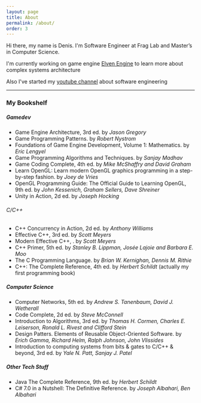 ```yaml
---
layout: page
title: About
permalink: /about/
order: 3
---
```

Hi there, my name is Denis. I'm Software Engineer at Frag Lab and Master’s in Computer Science.

I'm currently working on game engine [Elven Engine](https://github.com/kryvytskyidenys/ElvenEngine) to learn more about complex systems architecture

Also I've started my [youtube channel](https://www.youtube.com/channel/UCx90zcUS9qnt0JInGaot2IQ) about software engineering

---

### My Bookshelf

##### Gamedev
- Game Engine Architecture, 3rd ed. by *Jason Gregory*
- Game Programming Patterns. by *Robert Nystrom*
- Foundations of Game Engine Development, Volume 1: Mathematics. by *Eric Lengyel*
- Game Programming Algorithms and Techniques. by *Sanjay Madhav*
- Game Coding Complete, 4th ed. by *Mike McShaffry and David Graham*
- Learn OpenGL: Learn modern OpenGL graphics programming in a step-by-step fashion. by *Joey de Vries*
- OpenGL Programming Guide: The Official Guide to Learning OpenGL, 9th ed. by *John Kessenich, Graham Sellers, Dave Shreiner*
- Unity in Action, 2d ed. by *Joseph Hocking*

###### C/C++
- C++ Concurrency in Action, 2d ed. by *Anthony Williams*
- Effective C++, 3rd ed. by *Scott Meyers*
- Modern Effective C++, . by *Scott Meyers*
- C++ Primer, 5th ed. by *Stanley B. Lippman, Josée Lajoie and Barbara E. Moo*
- The C Programming Language. by *Brian W. Kernighan, Dennis M. Rithie*
- C++: The Complete Reference, 4th ed. by *Herbert Schildt* (actually my first programming book)

##### Computer Science
- Computer Networks, 5th ed. by *Andrew S. Tanenbaum, David J. Wetherall*
- Code Complete, 2d ed. by *Steve McConnell*
- Introduction to Algorithms, 3rd ed. by *Thomas H. Cormen, Charles E. Leiserson, Ronald L. Rivest and Clifford Stein*
- Design Patters. Elements of Reusable Object-Oriented Software. by *Erich Gamma, Richard Helm, Ralph Johnson, John Vlissides*
- Introduction to computing systems from bits & gates to C/C++ & beyond, 3rd ed. by *Yale N. Patt, Sanjay J. Patel*

##### Other Tech Stuff
- Java The Complete Reference, 9th ed. by *Herbert Schildt*
- C# 7.0 in a Nutshell: The Definitive Reference. by *Joseph Albahari, Ben Albahari*
